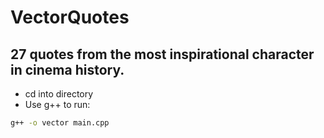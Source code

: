 # VectorQuotes

## 27 quotes from the most inspirational character in cinema history.

* cd into directory
* Use g++ to run:

```bash
g++ -o vector main.cpp
